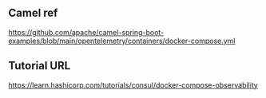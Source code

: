 ## Camel ref
https://github.com/apache/camel-spring-boot-examples/blob/main/opentelemetry/containers/docker-compose.yml
## Tutorial URL

https://learn.hashicorp.com/tutorials/consul/docker-compose-observability